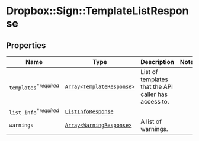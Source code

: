 # Dropbox::Sign::TemplateListResponse



## Properties

| Name | Type | Description | Notes |
| ---- | ---- | ----------- | ----- |
| `templates`<sup>*_required_</sup> | [```Array<TemplateResponse>```](TemplateResponse.md) |  List of templates that the API caller has access to.  |  |
| `list_info`<sup>*_required_</sup> | [```ListInfoResponse```](ListInfoResponse.md) |    |  |
| `warnings` | [```Array<WarningResponse>```](WarningResponse.md) |  A list of warnings.  |  |

